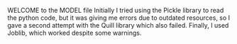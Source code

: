 WELCOME to the MODEL file
Initially I tried using the Pickle library to read the python code, but it was giving me errors due to outdated resources, so I gave a second attempt with the Quill library which also failed. Finally, I used Joblib, which worked despite some warnings.
